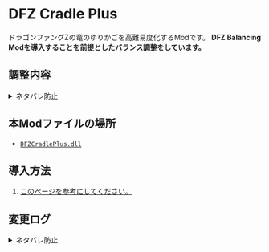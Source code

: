 # DFZ Cradle Plus
ドラゴンファングZの竜のゆりかごを高難易度化するModです。
**DFZ Balancing Modを導入することを前提としたバランス調整をしています。**

## 調整内容
<details>
  <summary>ネタバレ防止</summary>
  - アイテムの未識別化(深淵と同じ)
  - 装備の呪い率を0%に調整
  - ファングドロップ率を大幅増加(牙の洞窟と同等)
  - 床落ちアイテム、ショップ売却アイテムのテーブル変更
    - 以下のアイテムを削除(わくわく宝箱などから手に入ることがあるのは仕様です)
      - 確定ドロップ薬
      - 幻惑の杖
      - 千里眼の書
      - 分裂の書
      - 倉庫行きの箱
      - 頑丈な箱
      - 竜の箱
      - 不思議な箱(ショップから出現しない)
      - 木の盾、銅の盾、鉄の盾、こんぼう
  - モンスター出現テーブルの大幅調整
  - 出現武具Lvの調整
    - 階層に合わせ低すぎるLvの武具が出なくなり、終盤はかなり高Lvな武具が出やすくなります
  - 10Fのフレイ、30Fの竜王を深淵版に変更
  - ボス戦にオベリスクを追加
  - オベリスクを永続無敵化
</details>

## 本Modファイルの場所
- [`DFZCradlePlus.dll`](https://github.com/yagamuu/speedrun/blob/master/DragonFangZ-Mods/DFZCradlePlus/DFZCradlePlus.dll)

## 導入方法
1. [このページを参考にしてください。](https://yagamuu.notion.site/Z-1-0fa1a08e1f5d484280002327faf847e3?pvs=74)

## 変更ログ
<details>
  <summary>ネタバレ防止</summary>
  - v1.0.0
    - 正式公開
  - v0.8.0
    - フロア開始時に支援魔導器の仮眠を解除するよう修正
    - 商人の調整を実施(不思議の箱の販売を停止)
    - 28～29Fで開幕階段が出ないよう調整
    - ダンジョン開始時の説明文を修正
  - v0.7.0
    - 商人の調整を実施
  - v0.6.0
    - モンスター出現テーブルの調整
  - v0.5.0
    - 一部調整をDFZ Balancing Modでの実施に分離
  - v0.4.0
    - アイテムテーブル変更を実施
    - 罠のテーブルを変更(全フロア深淵ボスフロアと同等に変更　落とし穴/睡眠罠が削除された)
  - v0.3.0
    - モンスター出現テーブルの調整
  - v0.2.0
    - モンスター出現テーブルの調整
    - 30F初期配置モンスターの変更を実施
    - ボスモンスターの変更を実施
    - オベリスクの無敵化を実施
  - v0.1.0
    - ダンジョン名の変更を実施
    - アイテムの未識別化を実施
</details>